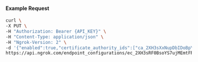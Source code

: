 <!-- Code generated for API Clients. DO NOT EDIT. -->

#### Example Request

```bash
curl \
-X PUT \
-H "Authorization: Bearer {API_KEY}" \
-H "Content-Type: application/json" \
-H "Ngrok-Version: 2" \
-d '{"enabled":true,"certificate_authority_ids":["ca_2XH3sXxNupDbIDoBpYUh0ArUC4O"]}' \
https://api.ngrok.com/endpoint_configurations/ec_2XH3sRF0BsoYS7ujMEmtFRI0sTj/mutual_tls
```
